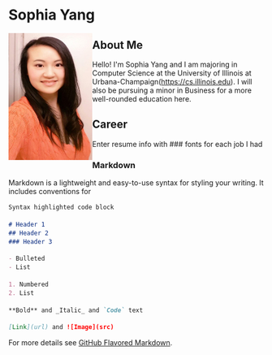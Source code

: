 # Sophia Yang

<img align="left" src="Headshot.jpg" width="165" height="250" />

## About Me

Hello! I'm Sophia Yang and I am majoring in Computer Science at the University of Illinois at Urbana-Champaign(https://cs.illinois.edu). I will also be pursuing a minor in Business for a more well-rounded education here. 

## Career

Enter resume info with ### fonts for each job I had

### Markdown

Markdown is a lightweight and easy-to-use syntax for styling your writing. It includes conventions for

```markdown
Syntax highlighted code block

# Header 1
## Header 2
### Header 3

- Bulleted
- List

1. Numbered
2. List

**Bold** and _Italic_ and `Code` text

[Link](url) and ![Image](src)
```

For more details see [GitHub Flavored Markdown](https://guides.github.com/features/mastering-markdown/).
